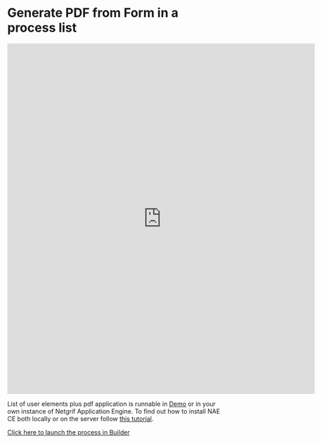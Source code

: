 # Generate PDF from Form in a process list

<iframe width="700" height="800" src="https://www.youtube.com/embed/TEOsHLlKNr8" title="YouTube video player"
frameborder="0" allow="accelerometer; autoplay; clipboard-write; encrypted-media; gyroscope; picture-in-picture"
allowfullscreen></iframe>

List of user elements plus pdf application is runnable in [Demo](https://etask.netgrif.cloud/) or in your own instance of
Netgrif
Application Engine. To find out how to install NAE CE both locally or on the server
follow [this tutorial](tutorials/nae-ce-starter/nae-ce-starter.md).

[Click here to launch the process in Builder](https://builder.netgrif.com/modeler?modelUrl=https://academy.netgrif.com/examples/generate-pdf/elementListPDF.xml)
